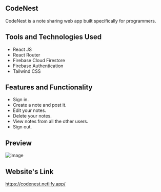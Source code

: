 ## CodeNest
CodeNest is a note sharing web app built specifically for programmers.

## Tools and Technologies Used
* React JS
* React Router
* Firebase Cloud Firestore
* Firebase Authentication
* Tailwind CSS


## Features and Functionality
* Sign in.
* Create a note and post it.
* Edit your notes.
* Delete your notes.
* View notes from all the other users.
* Sign out.

## Preview
![image](https://github.com/user-attachments/assets/5730356f-c959-413a-b0c5-abc5ec539311)

## Website's Link
https://codenest.netlify.app/
